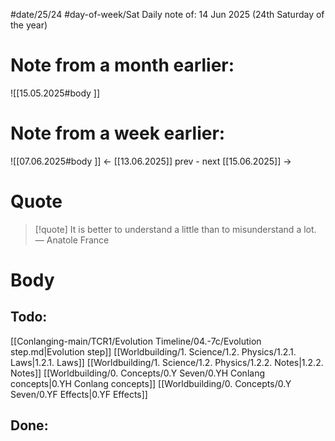 
#date/25/24
#day-of-week/Sat
Daily note of: 14 Jun 2025 (24th Saturday of the year)

# Note from a month earlier:
![[15.05.2025#body ]]

# Note from a week earlier:
![[07.06.2025#body ]]
 <- [[13.06.2025]] prev - next [[15.06.2025]] ->
# Quote

> [!quote] It is better to understand a little than to misunderstand a lot.
> — Anatole France
# Body

## Todo:

[[Conlanging-main/TCR1/Evolution Timeline/04.-7c/Evolution step.md|Evolution step]]
[[Worldbuilding/1. Science/1.2. Physics/1.2.1. Laws|1.2.1. Laws]]
[[Worldbuilding/1. Science/1.2. Physics/1.2.2. Notes|1.2.2. Notes]]
[[Worldbuilding/0. Concepts/0.Y Seven/0.YH Conlang concepts|0.YH Conlang concepts]]
[[Worldbuilding/0. Concepts/0.Y Seven/0.YF Effects|0.YF Effects]]
## Done: